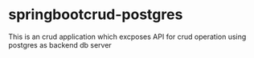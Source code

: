 # springbootcrud-postgres
This is an crud application which excposes API for crud operation using postgres as backend db server
